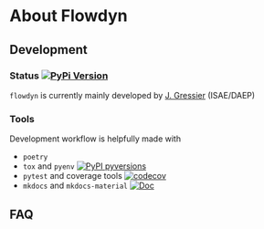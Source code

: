 # About Flowdyn

## Development

### Status [![PyPi Version](https://img.shields.io/pypi/v/flowdyn.svg?style=flat)](https://pypi.org/project/flowdyn)

`flowdyn`  is currently mainly developed by [J. Gressier](https://github.com/jgressier) (ISAE/DAEP)

### Tools

Development workflow is helpfully made with

* `poetry`
* `tox` and `pyenv` [![PyPI pyversions](https://img.shields.io/pypi/pyversions/flowdyn.svg?style=flat)](https://pypi.org/pypi/flowdyn/)
* `pytest` and coverage tools [![codecov](https://img.shields.io/codecov/c/github/jgressier/flowdyn.svg?style=flat)](https://codecov.io/gh/jgressier/flowdyn)
* `mkdocs` and `mkdocs-material` [![Doc](https://readthedocs.org/projects/flowdyn/badge/?version=latest)](https://flowdyn.readthedocs.io/)

## FAQ
